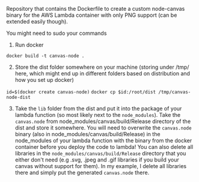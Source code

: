 Repository that contains the Dockerfile to create a custom node-canvas
binary for the AWS Lambda container with only PNG support (can be extended easily though).

You might need to sudo your commands

1. Run docker

`docker build -t canvas-node .`

2. Store the dist folder somewhere on your machine
(storing under /tmp/ here, which might end up in different folders based on distribution and how
you set up docker)

`id=$(docker create canvas-node)`
`docker cp $id:/root/dist /tmp/canvas-node-dist`

3. Take the `lib` folder from the dist and put it into the package of your
lambda function (so most likely next to the `node_modules`). Take the `canvas.node` from
node_modules/canvas/build/Release directory of the dist and store it somewhere.
You will need to overwrite the `canvas.node` binary (also in node_modules/canvas/build/Release)
in the node_modules of your lambda function with the binary from the docker container before you deploy the code to lambda!
You can also delete all libraries in the `node_modules/canvas/build/Release` directory that you either don't need
(e.g .svg, .jpeg and .gif libraries if you build your canvas without support for them). In my example, I delete all libraries there
and simply put the generated `canvas.node` there.
